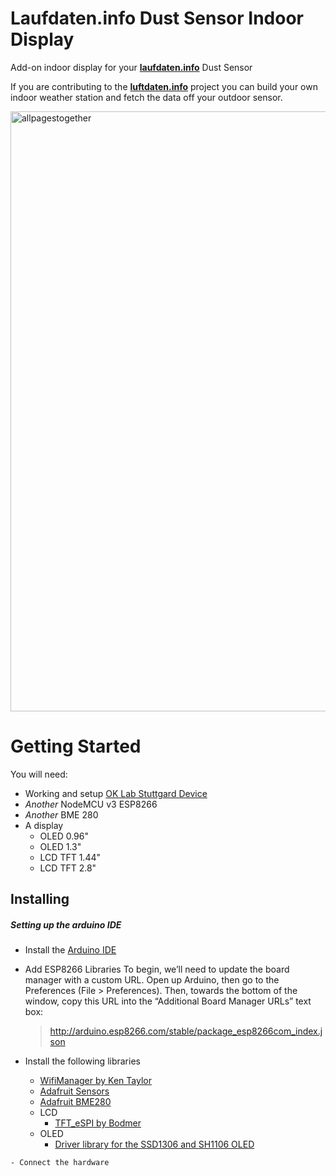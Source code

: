 # Laufdaten.info Dust Sensor Indoor Display
Add-on indoor display for your [**laufdaten.info**](https://luftdaten.info/en/home-en/) Dust Sensor

If you are contributing to the [**luftdaten.info**](https://luftdaten.info/en/home-en/) project you can build your own indoor weather station and fetch the data off your outdoor sensor.

<img width="960" alt="allpagestogether" src="https://user-images.githubusercontent.com/22327641/38211441-255999e0-36c3-11e8-91c3-3e0c0eaa3495.png">

# Getting Started
You will need:
  - Working and setup [OK Lab Stuttgard Device](https://luftdaten.info/en/construction-manual/)
  - *Another* NodeMCU v3 ESP8266
  - *Another* BME 280
  - A display
    - OLED 0.96"
    - OLED 1.3"
    - LCD TFT 1.44"
    - LCD TFT 2.8"
    
## Installing
  ##### Setting up the arduino IDE
  - Install the [Arduino IDE](https://www.arduino.cc/en/Main/Software)
  - Add ESP8266 Libraries
    To begin, we’ll need to update the board manager with a custom URL. Open up Arduino, then go to the Preferences (File > Preferences).       Then, towards the bottom of the window, copy this URL into the “Additional Board Manager URLs” text box:

     > http://arduino.esp8266.com/stable/package_esp8266com_index.json
   - Install the following libraries
      - [WifiManager by Ken Taylor](https://github.com/kentaylor/WiFiManager)
      - [Adafruit Sensors](https://github.com/adafruit/Adafruit_Sensor)
      - [Adafruit BME280](https://github.com/adafruit/Adafruit_BME280_Library)
      - LCD
        - [TFT_eSPI by Bodmer](https://github.com/Bodmer/TFT_eSPI)
      - OLED
        - [Driver library for the SSD1306 and SH1106 OLED](https://github.com/ThingPulse/esp8266-oled-ssd1306)
        
    - Connect the hardware
